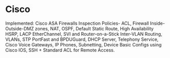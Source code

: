 # Cisco 
Implemented: Cisco ASA Firewalls Inspection Policies- ACL, Firewall Inside-Outside-DMZ zones, NAT, OSPF, Default Static Route, High Availability HSRP, LACP EtherChannel, SVI and Router-on-a-Stick Inter-VLAN Routing, VLANs, STP PortFast and BPDUGuard, DHCP Server, Telephony Service, Cisco Voice Gateways, IP Phones, Subnetting, Device Basic Configs using Cisco IOS, SSH + Standard ACL for Remote Access.
